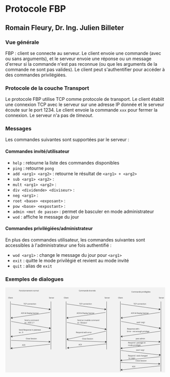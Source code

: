 # Protocole FBP
## Romain Fleury, Dr. Ing. Julien Billeter

### Vue générale
FBP : client se connecte au serveur. Le client envoie une commande (avec ou sans arguments), et le serveur envoie une réponse ou un message d'erreur si la commande n'est pas reconnue (ou que les arguments de la commande ne sont pas valides).
Le client peut s'authentifier pour accéder à des commandes privilégiées.


### Protocole de la couche Transport
Le protocole FBP utilise TCP comme protocole de transport. Le client établit une connexion TCP avec le serveur sur une adresse IP donnée et le serveur écoute sur le port 1234.
Le client envoie la commande ``` xxx ``` pour fermer la connexion. Le serveur n'a pas de *timeout*.

### Messages
Les commandes suivantes sont supportées par le serveur :

#### Commandes invité/utilisateur
- ```help``` : retourne la liste des commandes disponibles
- ```ping``` : retourne ```pong```
- ```add <arg1> <arg2>``` : retourne le résultat de ```<arg1> + <arg2>```
- ```sub <arg1> <arg2>``` :
- ```mult <arg1> <arg2>``` :
- ```div <dividende> <diviseur>``` :
- ```neg <arg1>``` :
- ```root <base> <exposant>``` :
- ```pow <base> <expostant>``` :
- ```admin <mot de passe>``` : permet de basculer en mode administrateur
- ```wod``` : affiche le message du jour

#### Commandes privilégiées/administrateur

En plus des commandes utilisateur, les commandes suivantes sont accessibles à l'administrateur une fois authentifié :
- ```wod <arg1>``` : change le message du jour pour ```<arg1>```
- ```exit``` : quitte le mode privilégié et revient au mode invité
- ```quit``` : alias de ```exit```

### Exemples de dialogues

![Diagramme de flux](diagramme_flux.png)